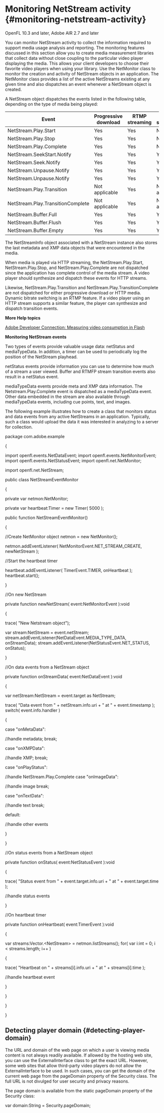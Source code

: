 # Monitoring NetStream activity {#monitoring-netstream-activity}

OpenFL 10.3 and later, Adobe AIR 2.7 and later

You can monitor NetStream activity to collect the information required to support media usage analysis and reporting. The monitoring features discussed in this section allow you to create media measurement libraries that collect data without close coupling to the particular video player displaying the media. This allows your client developers to choose their favorite video players when using your library. Use the NetMonitor class to monitor the creation and activity of NetStream objects in an application. The NetMonitor class provides a list of the active NetStreams existing at any given time and also dispatches an event whenever a NetStream object is created.

A NetStream object dispatches the events listed in the following table, depending on the type of media being played:

| **Event** | **Progressive download** | **RTMP streaming** | **HTTP streaming** |
| --- | --- | --- | --- |
| NetStream.Play.Start | Yes | Yes | No |
| NetStream.Play.Stop | Yes | Yes | No |
| NetStream.Play.Complete | Yes | Yes | No |
| NetStream.SeekStart.Notify | Yes | Yes | Yes |
| NetStream.Seek.Notify | Yes | Yes | Yes |
| NetStream.Unpause.Notify | Yes | Yes | Yes |
| NetStream.Unpause.Notify | Yes | Yes | Yes |
| NetStream.Play.Transition | Not applicable | Yes | Not applicable |
| NetStream.Play.TransitionComplete | Not applicable | Yes | Not applicable |
| NetStream.Buffer.Full | Yes | Yes | Yes |
| NetStream.Buffer.Flush | Yes | Yes | Yes |
| NetStream.Buffer.Empty | Yes | Yes | Yes |

The NetStreamInfo object associated with a NetStream instance also stores the last metadata and XMP data objects that were encountered in the media.

When media is played via HTTP streaming, the NetStream.Play.Start, NetStream.Play.Stop, and NetStream.Play.Complete are not dispatched since the application has complete control of the media stream. A video player should synthesize and dispatch these events for HTTP streams.

Likewise, NetStream.Play.Transition and NetStream.Play.TransitionComplete are not dispatched for either progressive download or HTTP media. Dynamic bitrate switching is an RTMP feature. If a video player using an HTTP stream supports a similar feature, the player can synthesize and dispatch transition events.

**More Help topics**

[Adobe Developer Connection: Measuring video consumption in Flash](http://www.adobe.com/devnet/video/articles/media-measurement-flash.html)

**Monitoring NetStream events**

Two types of events provide valuable usage data: netStatus and mediaTypeData. In addition, a timer can be used to periodically log the position of the NetStream playhead.

netStatus events provide information you can use to determine how much of a stream a user viewed. Buffer and RTMFP stream transition events also result in a netStatus event.

mediaTypeData events provide meta and XMP data information. The Netstream.Play.Complete event is dispatched as a mediaTypeData event. Other data embedded in the stream are also available through mediaTypeData events, including cue points, text, and images.

The following example illustrates how to create a class that monitors status and data events from any active NetStreams in an application. Typically, such a class would upload the data it was interested in analyzing to a server for collection.

package com.adobe.example

{

import openfl.events.NetDataEvent; import openfl.events.NetMonitorEvent; import openfl.events.NetStatusEvent; import openfl.net.NetMonitor;

import openfl.net.NetStream;

public class NetStreamEventMonitor

{

private var netmon:NetMonitor;

private var heartbeat:Timer = new Timer( 5000 );

public function NetStreamEventMonitor()

{

//Create NetMonitor object netmon = new NetMonitor();

netmon.addEventListener( NetMonitorEvent.NET_STREAM_CREATE, newNetStream );

//Start the heartbeat timer

heartbeat.addEventListener( TimerEvent.TIMER, onHeartbeat ); heartbeat.start();

}

//On new NetStream

private function newNetStream( event:NetMonitorEvent ):void

{

trace( &quot;New Netstream object&quot;);

var stream:NetStream = event.netStream; stream.addEventListener(NetDataEvent.MEDIA_TYPE_DATA, onStreamData); stream.addEventListener(NetStatusEvent.NET_STATUS, onStatus);

}

//On data events from a NetStream object

private function onStreamData( event:NetDataEvent ):void

{

var netStream:NetStream = event.target as NetStream;

trace( &quot;Data event from &quot; + netStream.info.uri + &quot; at &quot; + event.timestamp ); switch( event.info.handler )

{

case &quot;onMetaData&quot;:

//handle metadata; break;

case &quot;onXMPData&quot;:

//handle XMP; break;

case &quot;onPlayStatus&quot;:

//handle NetStream.Play.Complete case &quot;onImageData&quot;:

//handle image break;

case &quot;onTextData&quot;:

//handle text break;

default:

//handle other events

}

}

//On status events from a NetStream object

private function onStatus( event:NetStatusEvent ):void

{

trace( &quot;Status event from &quot; + event.target.info.uri + &quot; at &quot; + event.target.time );

//handle status events

}

//On heartbeat timer

private function onHeartbeat( event:TimerEvent ):void

{

var streams:Vector.&lt;NetStream&gt; = netmon.listStreams(); for( var i:int = 0; i &lt; streams.length; i++ )

{

trace( &quot;Heartbeat on &quot; + streams[i].info.uri + &quot; at &quot; + streams[i].time );

//handle heartbeat event

}

}

}

}

## Detecting player domain {#detecting-player-domain}

The URL and domain of the web page on which a user is viewing media content is not always readily available. If allowed by the hosting web site, you can use the ExternalInterface class to get the exact URL. However, some web sites that allow third-party video players do not allow the ExternalInterface to be used. In such cases, you can get the domain of the current web page from the pageDomain property of the Security class. The full URL is not divulged for user security and privacy reasons.

The page domain is available from the static pageDomain property of the Security class:

var domain:String = Security.pageDomain;